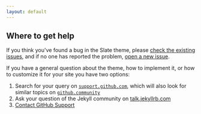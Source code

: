 ```yaml
---
layout: default
---
```


## Where to get help

If you think you've found a bug in the Slate theme, please [check the existing issues](https://github.com/pages-themes/slate/issues), and if no one has reported the problem, [open a new issue](https://github.com/pages-themes/slate/issues/new).

If you have a general question about the theme, how to implement it, or how to customize it for your site you have two options:

1. Search for your query on [`support.github.com`](https://support.github.com/?q=pages+Slate+theme), which will also look for similar topics on [`github.community`](https://github.community/search?q=pages+Slate+theme)
2. Ask your question of the Jekyll community on [talk.jekyllrb.com](https://talk.jekyllrb.com/)
3. [Contact GitHub Support](https://github.com/contact?form%5Bsubject%5D=GitHub%20Pages%20theme%20pages-themes/slate)

         
